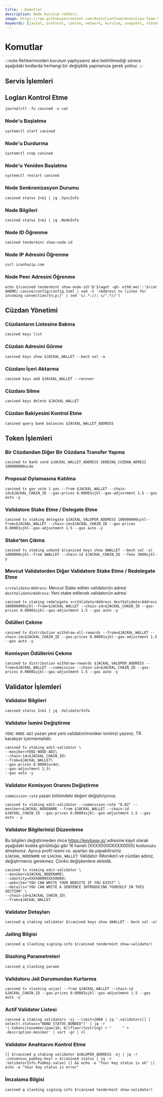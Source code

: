 ```yaml
---
title: ⤴️ Komutlar
description: Node kurulum rehberi.
image: https://raw.githubusercontent.com/AnatolianTeam/Anatolian-Team-Services/main/i18n/tr/docusaurus-plugin-content-docs/current/Mainnet/Cosmos-Ecosystem/jackal-protocol/img/Jackal-Service-Cover.jpg
keywords: [jackal, protocol, canine, network, kurulum, snapshot, statesync, güncelleme]
---
```


# Komutlar
:::note
Rehberimizden kurulum yaptıysanız aksi belirtilmediği sürece aşağıdaki kodlarda herhangi bir değişiklik yapmanıza gerek yoktur.
:::

## Servis İşlemleri 

## Logları Kontrol Etme 
```
journalctl -fu canined -o cat
```

### Node'u Başlatma
```
systemctl start canined
```

### Node'u Durdurma
```
systemctl stop canined
```

### Node'u Yeniden Başlatma
```
systemctl restart canined
```

### Node Senkronizasyon Durumu
```
canined status 2>&1 | jq .SyncInfo
```

### Node Bilgileri
```
canined status 2>&1 | jq .NodeInfo
```

### Node ID Öğrenme
```
canined tendermint show-node-id
```

### Node IP Adresini Öğrenme
```
curl icanhazip.com
```

### Node Peer Adresini Öğrenme
```
echo $(canined tendermint show-node-id)'@'$(wget -qO- eth0.me)':'$(cat $HOME/.canine/config/config.toml | sed -n '/Address to listen for incoming connection/{n;p;}' | sed 's/.*://; s/".*//')
```

## Cüzdan Yönetimi

### Cüzdanların Listesine Bakma
```
canined keys list
```

### Cüzdan Adresini Görme
```
canined keys show $JACKAL_WALLET --bech val -a
```

### Cüzdanı İçeri Aktarma
```
canined keys add $JACKAL_WALLET --recover
```

### Cüzdanı Silme
```
canined keys delete $JACKAL_WALLET
```

### Cüzdan Bakiyesini Kontrol Etme
```
canined query bank balances $JACKAL_WALLET_ADDRESS
```

## Token İşlemleri

### Bir Cüzdandan Diğer Bir Cüzdana Transfer Yapma
```
canined tx bank send $JACKAL_WALLET_ADDRESS SENDING_CUZDAN_ADRESI 100000000uc4e
```

### Proposal Oylamasına Katılma
```
canined tx gov vote 1 yes --from $JACKAL_WALLET --chain-id=$JACKAL_CHAIN_ID --gas-prices 0.00001ujkl--gas-adjustment 1.5 --gas auto -y
```

### Validatore Stake Etme / Delegate Etme
```
canined tx staking delegate $JACKAL_VALOPER_ADDRESS 100000000ujkl--from=$JACKAL_WALLET --chain-id=$JACKAL_CHAIN_ID --gas-prices 0.00001ujkl--gas-adjustment 1.5 --gas auto -y
```

### Stake'ten Çıkma
```
canined tx staking unbond $(canined keys show $WALLET --bech val -a) 1000000ujkl--from $WALLET --chain-id $JACKAL_CHAIN_ID --fees 3000ujkl-y
```

### Mevcut Validatorden Diğer Validatore Stake Etme / Redelegate Etme
`srcValidatorAddress`: Mevcut Stake edilen validatorün adresi
`destValidatorAddress`: Yeni stake edilecek validatorün adresi
```
canined tx staking redelegate srcValidatorAddress destValidatorAddress 100000000ujkl--from=$JACKAL_WALLET --chain-id=$JACKAL_CHAIN_ID --gas-prices 0.00001ujkl--gas-adjustment 1.5 --gas auto -y
```

### Ödülleri Çekme
```
canined tx distribution withdraw-all-rewards --from=$JACKAL_WALLET --chain-id=$JACKAL_CHAIN_ID --gas-prices 0.00001ujkl--gas-adjustment 1.5 --gas auto -y
```

### Komisyon Ödüllerini Çekme
```
canined tx distribution withdraw-rewards $JACKAL_VALOPER_ADDRESS --from=$JACKAL_WALLET --commission --chain-id=$JACKAL_CHAIN_ID --gas-prices 0.00001ujkl--gas-adjustment 1.5 --gas auto -y
```

## Validator İşlemleri

### Validator Bilgileri
```
canined status 2>&1 | jq .ValidatorInfo
```

### Validator İsmini Değiştirme
`YENI-NODE-ADI` yazan yere yeni validator/moniker isminizi yazınız. TR karakçer içermemelidir.
```
canined tx staking edit-validator \
--moniker=YENI-NODE-ADI\
--chain-id=$JACKAL_CHAIN_ID\
--from=$JACKAL_WALLET\
--gas-prices 0.00001uc4e\
--gas-adjustment 1.5\
--gas auto -y
```

### Validator Komisyon Oranını Değiştirme
`commission-rate` yazan bölümdeki değeri değiştiriyoruz.
```
canined tx staking edit-validator --commission-rate "0.02" --moniker=$JACKAL_NODENAME --from $JACKAL_WALLET --chain-id $JACKAL_CHAIN_ID --gas-prices 0.00001ujkl--gas-adjustment 1.5 --gas auto - y
```

### Validator Bilgilerinizi Düzenleme
Bu bilgileri değiştirmeden önce https://keybase.io/ adresine kayıt olarak aşağıdaki kodda görüldüğü gibi 16 haneli (XXXX0000XXXX0000) kodunuzu almalısınız. Ayrıca profil resmi vs. ayarları da yapabilirsiniz. 
`$JACKAL_NODENAME` ve `$JACKAL_WALLET`: Validator (Moniker) ve cüzdan adınız, değiştirmeniz gerekmez. Çünkü değişkenlere ekledik.
```
canined tx staking edit-validator \
--moniker=$JACKAL_NODENAME\
--identity=XXXX0000XXXX0000\
--website="YOU CAN WRITE YOUR WEBSITE IF YOU EXIST" \
--details="YOU CAN WRITE A SENTENCE INTRODUCING YOURSELF IN THIS SECTION" \
--chain-id=$JACKAL_CHAIN_ID\
--from=$JACKAL_WALLET
```

### Validator Detayları
```
canined q staking validator $(canined keys show $WALLET --bech val -a)
```

### Jailing Bilgisi
```
canined q slashing signing-info $(canined tendermint show-validator)
```

### Slashing Parametreleri
```
canined q slashing params
```

### Validatoru Jail Durumundan Kurtarma 
```
canined tx slashing unjail --from $JACKAL_WALLET --chain-id $JACKAL_CHAIN_ID --gas-prices 0.00001ujkl--gas-adjustment 1.5 --gas auto -y
```

### Actif Validator Listesi
```
canined q staking validators -oj --limit=2000 | jq '.validators[] | select(.status=="BOND_STATUS_BONDED")' | jq -r '(.tokens|tonumber/pow(10; 6)|floor|tostring) + " 	 " + .description.moniker' | sort -gr | nl
```

### Validator Anahtarını Kontrol Etme
```
[[ $(canined q staking validator $VALOPER_ADDRESS -oj | jq -r .consensus_pubkey.key) = $(canined status | jq -r .ValidatorInfo.PubKey.value) ]] && echo -e "Your key status is ok" || echo -e "Your key status is error"
```

### İmzalama Bilgisi
```
canined q slashing signing-info $(canined tendermint show-validator)
```